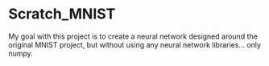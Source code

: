 # Scratch_MNIST

My goal with this project is to create a neural network designed around the original MNIST project,
but without using any neural network libraries... only numpy. 
